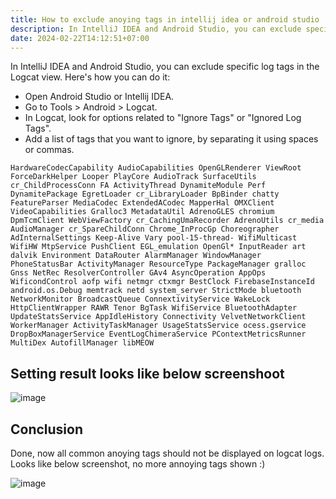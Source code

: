 ```yaml
---
title: How to exclude anoying tags in intellij idea or android studio
description: In IntelliJ IDEA and Android Studio, you can exclude specific log tags in the Logcat view
date: 2024-02-22T14:12:51+07:00
---
```


In IntelliJ IDEA and Android Studio, you can exclude specific log tags in the Logcat view. Here's how you can do it:

- Open Android Studio or Intellij IDEA.
- Go to Tools > Android > Logcat.
- In Logcat, look for options related to "Ignore Tags" or "Ignored Log Tags".
- Add a list of tags that you want to ignore, by separating it using spaces or commas.

```text
HardwareCodecCapability AudioCapabilities OpenGLRenderer ViewRoot ForceDarkHelper Looper PlayCore AudioTrack SurfaceUtils cr_ChildProcessConn FA ActivityThread DynamiteModule Perf DynamitePackage EgretLoader cr_LibraryLoader BpBinder chatty FeatureParser MediaCodec ExtendedACodec MapperHal OMXClient VideoCapabilities Gralloc3 MetadataUtil AdrenoGLES chromium DpmTcmClient WebViewFactory cr_CachingUmaRecorder AdrenoUtils cr_media AudioManager cr_SpareChildConn Chrome_InProcGp Choreographer AdInternalSettings Keep-Alive Vary pool-15-thread- WifiMulticast WifiHW MtpService PushClient EGL_emulation OpenGl* InputReader art dalvik Environment DataRouter AlarmManager WindowManager PhoneStatusBar ActivityManager ResourceType PackageManager gralloc Gnss NetRec ResolverController GAv4 AsyncOperation AppOps WificondControl aofp wifi netmgr ctxmgr BestClock FirebaseInstanceId android.os.Debug memtrack netd system_server StrictMode bluetooth NetworkMonitor BroadcastQueue ConnextivityService WakeLock HttpClientWrapper RAWR Tenor BgTask WifiService BluetoothAdapter UpdateStatsService AppIdleHistory Connectivity VelvetNetworkClient WorkerManager ActivityTaskManager UsageStatsService ocess.gservice DropBoxManagerService EventLogChimeraService PContextMetricsRunner MultiDex AutofillManager libMEOW
```

## Setting result looks like below screenshoot

![image](https://github.com/dimaslanjaka/source-posts/assets/12471057/1061e3cb-b57f-44de-96b8-78aab3cebeba)

## Conclusion

Done, now all common anoying tags should not be displayed on logcat logs. Looks like below screenshot, no more annoying tags shown :)

![image](https://github.com/dimaslanjaka/source-posts/assets/12471057/6a72637d-6ee7-410d-bed5-a6d666663201)


